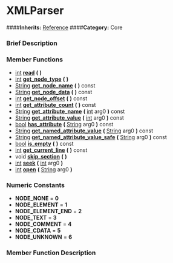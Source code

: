 #  XMLParser  
####**Inherits:** [Reference](class_reference)
####**Category:** Core

###  Brief Description  


###  Member Functions 
  * [int](class_int)  **[read](#read)**  **(** **)**
  * [int](class_int)  **[get&#95;node&#95;type](#get_node_type)**  **(** **)**
  * [String](class_string)  **[get&#95;node&#95;name](#get_node_name)**  **(** **)** const
  * [String](class_string)  **[get&#95;node&#95;data](#get_node_data)**  **(** **)** const
  * [int](class_int)  **[get&#95;node&#95;offset](#get_node_offset)**  **(** **)** const
  * [int](class_int)  **[get&#95;attribute&#95;count](#get_attribute_count)**  **(** **)** const
  * [String](class_string)  **[get&#95;attribute&#95;name](#get_attribute_name)**  **(** [int](class_int) arg0  **)** const
  * [String](class_string)  **[get&#95;attribute&#95;value](#get_attribute_value)**  **(** [int](class_int) arg0  **)** const
  * [bool](class_bool)  **[has&#95;attribute](#has_attribute)**  **(** [String](class_string) arg0  **)** const
  * [String](class_string)  **[get&#95;named&#95;attribute&#95;value](#get_named_attribute_value)**  **(** [String](class_string) arg0  **)** const
  * [String](class_string)  **[get&#95;named&#95;attribute&#95;value&#95;safe](#get_named_attribute_value_safe)**  **(** [String](class_string) arg0  **)** const
  * [bool](class_bool)  **[is&#95;empty](#is_empty)**  **(** **)** const
  * [int](class_int)  **[get&#95;current&#95;line](#get_current_line)**  **(** **)** const
  * void  **[skip&#95;section](#skip_section)**  **(** **)**
  * [int](class_int)  **[seek](#seek)**  **(** [int](class_int) arg0  **)**
  * [int](class_int)  **[open](#open)**  **(** [String](class_string) arg0  **)**

###  Numeric Constants  
  * **NODE_NONE** = **0**
  * **NODE_ELEMENT** = **1**
  * **NODE_ELEMENT_END** = **2**
  * **NODE_TEXT** = **3**
  * **NODE_COMMENT** = **4**
  * **NODE_CDATA** = **5**
  * **NODE_UNKNOWN** = **6**

###  Member Function Description  
